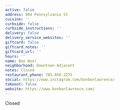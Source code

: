 ```yaml
---
active: false
address: 804 Pennsylvania St
cuisine: ''
curbside: false
curbside_instructions: ''
delivery: false
delivery_service_websites: ''
giftcard: false
giftcard_notes: ''
giftcard_url: ''
hours: ''
name: Bon Bon!
neighborhood: Downtown-Adjacent
notes: Closed
restaurant_phone: 785-856-2275
social: https://www.instagram.com/bonbonlawrence/
takeout: false
website: https://www.bonbonlawrence.com/
---
```


Closed